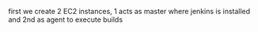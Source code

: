 first we create 2 EC2 instances, 1 acts as master where jenkins is installed and 2nd as agent to execute builds

